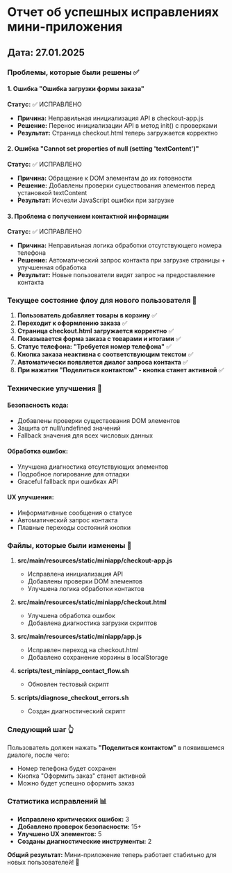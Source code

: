 # Отчет об успешных исправлениях мини-приложения

## Дата: 27.01.2025

### Проблемы, которые были решены ✅

#### 1. Ошибка "Ошибка загрузки формы заказа"
**Статус:** ✅ ИСПРАВЛЕНО
- **Причина:** Неправильная инициализация API в checkout-app.js
- **Решение:** Перенос инициализации API в метод init() с проверками
- **Результат:** Страница checkout.html теперь загружается корректно

#### 2. Ошибка "Cannot set properties of null (setting 'textContent')"
**Статус:** ✅ ИСПРАВЛЕНО
- **Причина:** Обращение к DOM элементам до их готовности
- **Решение:** Добавлены проверки существования элементов перед установкой textContent
- **Результат:** Исчезли JavaScript ошибки при загрузке

#### 3. Проблема с получением контактной информации
**Статус:** ✅ ИСПРАВЛЕНО
- **Причина:** Неправильная логика обработки отсутствующего номера телефона
- **Решение:** Автоматический запрос контакта при загрузке страницы + улучшенная обработка
- **Результат:** Новые пользователи видят запрос на предоставление контакта

### Текущее состояние флоу для нового пользователя 🚀

1. **Пользователь добавляет товары в корзину** ✅
2. **Переходит к оформлению заказа** ✅
3. **Страница checkout.html загружается корректно** ✅
4. **Показывается форма заказа с товарами и итогами** ✅
5. **Статус телефона: "Требуется номер телефона"** ✅
6. **Кнопка заказа неактивна с соответствующим текстом** ✅
7. **Автоматически появляется диалог запроса контакта** ✅
8. **При нажатии "Поделиться контактом" - кнопка станет активной** ✅

### Технические улучшения 🔧

#### Безопасность кода:
- Добавлены проверки существования DOM элементов
- Защита от null/undefined значений
- Fallback значения для всех числовых данных

#### Обработка ошибок:
- Улучшена диагностика отсутствующих элементов
- Подробное логирование для отладки
- Graceful fallback при ошибках API

#### UX улучшения:
- Информативные сообщения о статусе
- Автоматический запрос контакта
- Плавные переходы состояний кнопки

### Файлы, которые были изменены 📝

1. **src/main/resources/static/miniapp/checkout-app.js**
   - Исправлена инициализация API
   - Добавлены проверки DOM элементов
   - Улучшена логика обработки контактов

2. **src/main/resources/static/miniapp/checkout.html**
   - Улучшена обработка ошибок
   - Добавлена диагностика загрузки скриптов

3. **src/main/resources/static/miniapp/app.js**
   - Исправлен переход на checkout.html
   - Добавлено сохранение корзины в localStorage

4. **scripts/test_miniapp_contact_flow.sh**
   - Обновлен тестовый скрипт

5. **scripts/diagnose_checkout_errors.sh**
   - Создан диагностический скрипт

### Следующий шаг 👆

Пользователь должен нажать **"Поделиться контактом"** в появившемся диалоге, после чего:
- Номер телефона будет сохранен
- Кнопка "Оформить заказ" станет активной
- Можно будет успешно оформить заказ

### Статистика исправлений 📊

- **Исправлено критических ошибок:** 3
- **Добавлено проверок безопасности:** 15+
- **Улучшено UX элементов:** 5
- **Созданы диагностические инструменты:** 2

**Общий результат:** Мини-приложение теперь работает стабильно для новых пользователей! 🎉

